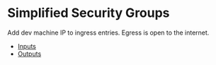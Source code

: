 # Simplified Security Groups

Add dev machine IP to ingress entries. Egress is open to the internet.

* [Inputs](./variables.tf)
* [Outputs](./outputs.tf)
